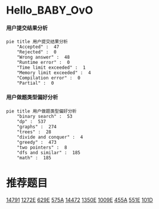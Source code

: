 # Hello_BABY_OvO

<!-- tabs:start -->



#### **用户提交结果分析**

```mermaid
pie title 用户提交结果分析
    "Accepted" :  47
    "Rejected" :  0
    "Wrong answer" :  48
    "Runtime error" :  0
    "Time limit exceeded" :  1
    "Memory limit exceeded" :  4
    "Compilation error" :  0
    "Partial" :  0
```

#### **用户做题类型偏好分析**

```mermaid
pie title 用户做题类型偏好分析
    "binary search" :  53
    "dp" :  537
    "graphs" :  274
    "trees" :  28
    "divide and conquer" :  4
    "greedy" :  473
    "two pointers" :  8
    "dfs and similar" :  185
    "math" :  185
```



<!-- tabs:end -->
# 推荐题目
[14791](https://codeforces.com/contest/1479/problem/1)
[1272E](https://codeforces.com/contest/1272/problem/E)
[629E](https://codeforces.com/contest/629/problem/E)
[575A](https://codeforces.com/contest/575/problem/A)
[14472](https://codeforces.com/contest/1447/problem/2)
[1350E](https://codeforces.com/contest/1350/problem/E)
[1009E](https://codeforces.com/contest/1009/problem/E)
[455A](https://codeforces.com/contest/455/problem/A)
[551E](https://codeforces.com/contest/551/problem/E)
[101D](https://codeforces.com/contest/101/problem/D)

